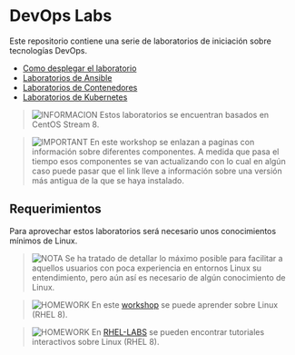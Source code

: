 # DevOps Labs

Este repositorio contiene una serie de laboratorios de iniciación sobre tecnologías DevOps.

+ [Como desplegar el laboratorio](labs)
+ [Laboratorios de Ansible](labs-ansible)
+ [Laboratorios de Contenedores](labs-contenedores)
+ [Laboratorios de Kubernetes](labs-k8s)

> ![INFORMACION](imgs/information-icon.png) Estos laboratorios se encuentran basados en CentOS Stream 8.

> ![IMPORTANT](imgs/important-icon.png) En este workshop se enlazan a paginas con información sobre diferentes componentes. A medida que pasa el tiempo esos componentes se van actualizando con lo cual en algún caso puede pasar que el link lleve a información sobre una versión más antigua de la que se haya instalado. 

## Requerimientos

Para aprovechar estos laboratorios será necesario unos conocimientos mínimos de Linux.

> ![NOTA](imgs/note-icon.png) Se ha tratado de detallar lo máximo posible para facilitar a aquellos usuarios con poca experiencia en entornos Linux su entendimiento, pero aún así es necesario de algún conocimiento de Linux.

> ![HOMEWORK](imgs/homework-icon.png) En este [workshop](https://github.com/xtophd/RHEL8-Workshop) se puede aprender sobre Linux (RHEL 8).

> ![HOMEWORK](imgs/homework-icon.png) En [RHEL-LABS](https://katacoda.com/rhel-labs) se pueden encontrar tutoriales interactivos sobre Linux (RHEL 8).



